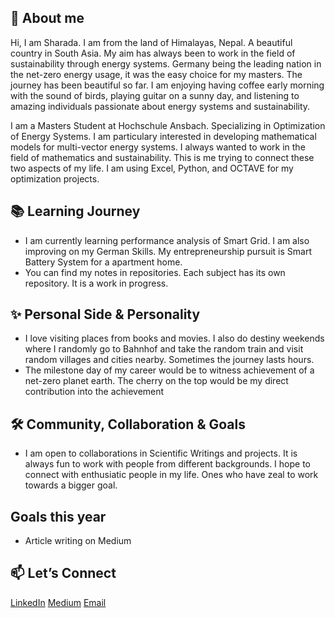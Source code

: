 ## 🔧 About me
Hi, I am Sharada. I am from the land of Himalayas, Nepal. A beautiful country in South Asia. My aim has always been to work in the field of sustainability through energy systems. Germany being the leading nation in the net-zero energy usage, it was the easy choice for my masters. The journey has been beautiful so far. I am enjoying having coffee early morning with the sound of birds, playing guitar on a sunny day, and listening to amazing individuals passionate about energy systems and sustainability.

I am a Masters Student at Hochschule Ansbach. Specializing in Optimization of Energy Systems. I am particulary interested in developing mathematical models for multi-vector energy systems. I always wanted to work in the field of mathematics and sustainability. This is me trying to connect these two aspects of my life. I am using Excel, Python, and OCTAVE for my optimization projects.
   
## 📚 **Learning Journey**
- I am currently learning performance analysis of Smart Grid. I am also improving on my German Skills. My entrepreneurship pursuit is Smart Battery System for a apartment home.
- You can find my notes in repositories. Each subject has its own repository. It is a work in progress. 

## ✨ Personal Side & Personality
- I love visiting places from books and movies. I also do destiny weekends where I randomly go to Bahnhof and take the random train and visit random villages and cities nearby. Sometimes the journey lasts hours.
- The milestone day of my career would be to witness achievement of a net-zero planet earth. The cherry on the top would be my direct contribution into the achievement

## 🛠️ **Community, Collaboration & Goals**
- I am open to collaborations in Scientific Writings and projects. It is always fun to work with people from different backgrounds. I hope to connect with enthusiatic people in my life. Ones who have zeal to work towards a bigger goal. 

## Goals this year
- Article writing on Medium
  
## 📫 **Let’s Connect**
[LinkedIn](https://www.linkedin.com/in/sharada-poudel-47109b343/)
[Medium](https://medium.com/@sharadapoudel2024)
[Email](sharadapoudel2024@gmail.com)

